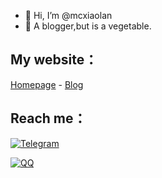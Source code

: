 - 👋 Hi, I’m @mcxiaolan
- 👀 A blogger,but is a vegetable.

## My website：

[Homepage](https://www.ltya.top) - [Blog](https://blog.ltya.top)

## Reach me：

[![Telegram](https://img.shields.io/badge/Telegram-@mcxiaolan-00BFFF?logo=telegram&logoColor=white&style=for-the-badge)](https://t.me/mcxiaolan)

[![QQ](https://img.shields.io/badge/QQ-3152293832-00BFFF?logo=QQ&logoColor=white&style=for-the-badge)](https://wpa.qq.com/msgrd?v=3&uin=3152293832&site=qq&menu=yes)
